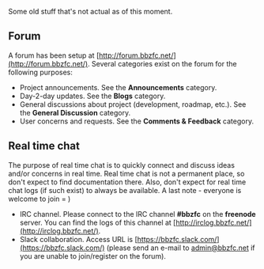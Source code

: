 Some old stuff that's not actual as of this moment.

## Forum

A forum has been setup at [http://forum.bbzfc.net/](http://forum.bbzfc.net/). Several categories exist on the forum
for the following purposes:

- Project announcements. See the **Announcements** category.
- Day-2-day updates. See the **Blogs** category.
- General discussions about project (development, roadmap, etc.). See the **General Discussion** category.
- User concerns and requests. See the **Comments & Feedback** category.

## Real time chat

The purpose of real time chat is to quickly connect and discuss ideas and/or concerns in real time. Real time chat is
not a permanent place, so don't expect to find documentation there. Also, don't expect for real time chat logs (if such
exist) to always be available. A last note - everyone is welcome to join = )

- IRC channel. Please connect to the IRC channel **#bbzfc** on the  **freenode** server. You can find the logs of this
channel at [http://irclog.bbzfc.net/](http://irclog.bbzfc.net/).
- Slack collaboration. Access URL is [https://bbzfc.slack.com/](https://bbzfc.slack.com/) (please send an e-mail to
<admin@bbzfc.net> if you are unable to join/register on the forum).
